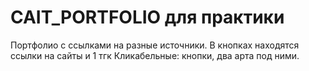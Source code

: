 # CAIT_PORTFOLIO для практики
Портфолио с ссылками на разные источники.
В кнопках находятся ссылки на сайты и 1 тгк
Кликабельные: кнопки, два арта под ними.
